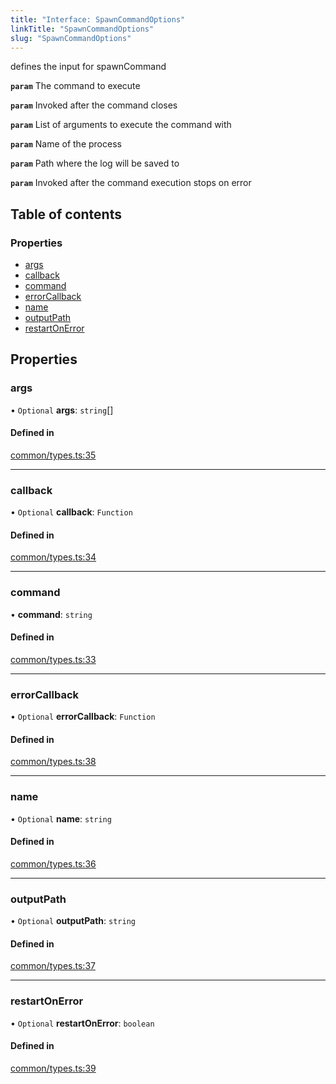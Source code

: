 ```yaml
---
title: "Interface: SpawnCommandOptions"
linkTitle: "SpawnCommandOptions"
slug: "SpawnCommandOptions"
---
```


defines the input for spawnCommand

**`param`** The command to execute

**`param`** Invoked after the command closes

**`param`** List of arguments to execute the command with

**`param`** Name of the process

**`param`** Path where the log will be saved to

**`param`**
Invoked after the command execution stops on error

## Table of contents

### Properties

- [args](SpawnCommandOptions.md#args)
- [callback](SpawnCommandOptions.md#callback)
- [command](SpawnCommandOptions.md#command)
- [errorCallback](SpawnCommandOptions.md#errorcallback)
- [name](SpawnCommandOptions.md#name)
- [outputPath](SpawnCommandOptions.md#outputpath)
- [restartOnError](SpawnCommandOptions.md#restartonerror)

## Properties

### args

• `Optional` **args**: `string`[]

#### Defined in

[common/types.ts:35](https://github.com/DooomiT/ros2-cli/blob/b6d05f0/src/common/types.ts#L35)

___

### callback

• `Optional` **callback**: `Function`

#### Defined in

[common/types.ts:34](https://github.com/DooomiT/ros2-cli/blob/b6d05f0/src/common/types.ts#L34)

___

### command

• **command**: `string`

#### Defined in

[common/types.ts:33](https://github.com/DooomiT/ros2-cli/blob/b6d05f0/src/common/types.ts#L33)

___

### errorCallback

• `Optional` **errorCallback**: `Function`

#### Defined in

[common/types.ts:38](https://github.com/DooomiT/ros2-cli/blob/b6d05f0/src/common/types.ts#L38)

___

### name

• `Optional` **name**: `string`

#### Defined in

[common/types.ts:36](https://github.com/DooomiT/ros2-cli/blob/b6d05f0/src/common/types.ts#L36)

___

### outputPath

• `Optional` **outputPath**: `string`

#### Defined in

[common/types.ts:37](https://github.com/DooomiT/ros2-cli/blob/b6d05f0/src/common/types.ts#L37)

___

### restartOnError

• `Optional` **restartOnError**: `boolean`

#### Defined in

[common/types.ts:39](https://github.com/DooomiT/ros2-cli/blob/b6d05f0/src/common/types.ts#L39)
